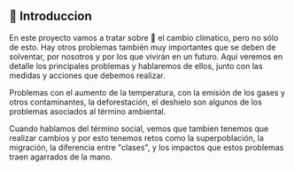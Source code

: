 ## 📑 **Introduccion**

En este proyecto vamos a tratar sobre 🥇 el cambio climatico, pero no sólo de esto. Hay otros problemas también muy importantes que se deben de solventar, por nosotros y por los que vivirán en un futuro. Aqui veremos en detalle los principales problemas y hablaremos de ellos, junto con las medidas y acciones que debemos realizar.

Problemas con el aumento de la temperatura, con la emisión de los gases y otros contaminantes, la deforestación, el deshielo son algunos de los problemas asociados al término ambiental.

Cuando hablamos del término social, vemos que tambien tenemos que realizar cambios y por esto tenemos retos como la superpoblación, la migración, la diferencia entre "clases", y los impactos que estos problemas traen agarrados de la mano.

